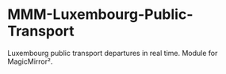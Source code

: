 # MMM-Luxembourg-Public-Transport
Luxembourg public transport departures in real time. Module for MagicMirror².
